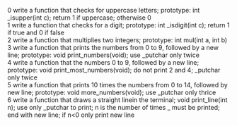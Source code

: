 0 write a function that checks for uppercase letters; prototype: int _isupper(int c); return 1 if uppercase; otherwise 0  
1 write a function that checks for a digit; prototype: int _isdigit(int c); return 1 if true and 0 if false  
2 write a function that multiplies two integers; prototype: int mul(int a, int b)  
3 write a function that prints the numbers from 0 to 9, followed by a new line; prototype: void print_numbers(void); use _putchar only twice  
4 write a function that the numbers 0 to 9, followed by a new line; prototype: void print_most_numbers(void); do not print 2 and 4; _putchar only twice  
5 write a function that prints 10 times the numbers from 0 to 14, followed by new line; prototype: void more_numbers(void); use _putchar only thrice  
6 write a function that draws a straight linein the terminal; void print_line(int n); use only _putchar to print; n is the number of times _ must be printed; end with new line; if n<0 only print new line  
